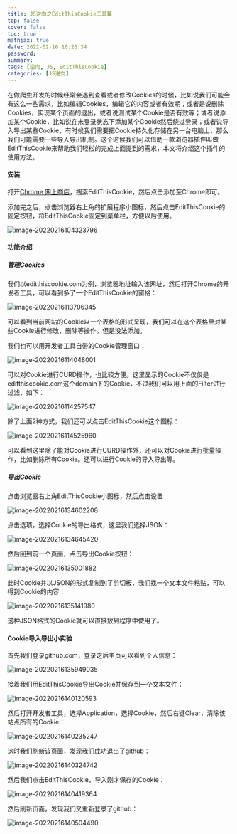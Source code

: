 ```yaml
---
title: JS逆向之EditThisCookie工具篇
top: false
cover: false
toc: true
mathjax: true
date: 2022-02-16 10:26:34
password:
summary:
tags: [逆向, JS, EditThisCookie]
categories: [JS逆向]
---
```




在做爬虫开发的时候经常会遇到查看或者修改Cookies的时候，比如说我们可能会有这么一些需求，比如编辑Cookies，编辑它的内容或者有效期；或者是说删除Cookies，实现某个页面的退出，或者说测试某个Cookie是否有效等；或者说添加某个Cookie，比如说在未登录状态下添加某个Cookie然后绕过登录；或者说导入导出某些Cookie，有时候我们需要把Cookie持久化存储在另一台电脑上，那么我们可能需要一些导入导出机制。这个时候我们可以借助一款浏览器插件叫做EditThisCookie来帮助我们轻松的完成上面提到的需求，本文将介绍这个插件的使用方法。



#### 安装

打开[Chrome 网上商店](https://chrome.google.com/webstore/category/extensions?hl=zh-CN)，搜索EditThisCookie，然后点击添加至Chrome即可。

添加完之后，点击浏览器右上角的扩展程序小图标，然后点击EditThisCookie的固定按钮，将EditThisCookie固定到菜单栏，方便以后使用。

![image-20220216104323796](http://img.heshipeng.com/202202161043581.png?watermark/2/text/5YWz5rOo5b6u5L-h5YWs5LyX5Y-377ya6YCG5ZCR5LiA5q2l5q2l/font/5a6L5L2T/fontsize/300)



#### 功能介绍

##### 管理Cookies

我们以editthiscookie.com为例，浏览器地址输入该网址，然后打开Chrome的开发者工具，可以看到多了一个EditThisCookie的窗格：

![image-20220216113706345](http://img.heshipeng.com/202202161137466.png?watermark/2/text/5YWz5rOo5b6u5L-h5YWs5LyX5Y-377ya6YCG5ZCR5LiA5q2l5q2l/font/5a6L5L2T/fontsize/300)

可以看到当前网站的Cookie以一个表格的形式呈现，我们可以在这个表格里对某些Cookie进行修改，删除等操作。但是没法添加。



我们也可以用开发者工具自带的Cookie管理窗口：

![image-20220216114048001](http://img.heshipeng.com/202202161140028.png?watermark/2/text/5YWz5rOo5b6u5L-h5YWs5LyX5Y-377ya6YCG5ZCR5LiA5q2l5q2l/font/5a6L5L2T/fontsize/300)

可以对Cookie进行CURD操作，也比较方便。这里显示的Cookie不仅仅是editthiscookie.com这个domain下的Cookie，不过我们可以用上面的Filter进行过滤，如下：

![image-20220216114257547](http://img.heshipeng.com/202202161142574.png?watermark/2/text/5YWz5rOo5b6u5L-h5YWs5LyX5Y-377ya6YCG5ZCR5LiA5q2l5q2l/font/5a6L5L2T/fontsize/300)



除了上面2种方式，我们还可以点击EditThisCookie这个图标：

![image-20220216114525960](http://img.heshipeng.com/202202161145990.png?watermark/2/text/5YWz5rOo5b6u5L-h5YWs5LyX5Y-377ya6YCG5ZCR5LiA5q2l5q2l/font/5a6L5L2T/fontsize/300)

可以看到这里除了能对Cookie进行CURD操作外，还可以对Cookie进行批量操作，比如删除所有Cookie。还可以进行Cookie的导入导出等。



##### 导出Cookie

点击浏览器右上角EditThisCookie小图标，然后点击设置

![image-20220216134602208](http://img.heshipeng.com/202202161346254.png?watermark/2/text/5YWz5rOo5b6u5L-h5YWs5LyX5Y-377ya6YCG5ZCR5LiA5q2l5q2l/font/5a6L5L2T/fontsize/300)

点击选项，选择Cookie的导出格式，这里我们选择JSON：

![image-20220216134645420](http://img.heshipeng.com/202202161346304.png?watermark/2/text/5YWz5rOo5b6u5L-h5YWs5LyX5Y-377ya6YCG5ZCR5LiA5q2l5q2l/font/5a6L5L2T/fontsize/300)

然后回到前一个页面，点击导出Cookie按钮：

![image-20220216135001882](http://img.heshipeng.com/202202161350923.png?watermark/2/text/5YWz5rOo5b6u5L-h5YWs5LyX5Y-377ya6YCG5ZCR5LiA5q2l5q2l/font/5a6L5L2T/fontsize/300)

此时Cookie并以JSON的形式复制到了剪切板，我们找一个文本文件粘贴，可以得到Cookie的内容：

![image-20220216135141980](http://img.heshipeng.com/202202161351394.png?watermark/2/text/5YWz5rOo5b6u5L-h5YWs5LyX5Y-377ya6YCG5ZCR5LiA5q2l5q2l/font/5a6L5L2T/fontsize/300)

这种JSON格式的Cookie就可以直接放到程序中使用了。



#### Cookie导入导出小实验

首先我们登录github.com，登录之后主页可以看到个人信息：

![image-20220216135949035](http://img.heshipeng.com/202202161359075.png?watermark/2/text/5YWz5rOo5b6u5L-h5YWs5LyX5Y-377ya6YCG5ZCR5LiA5q2l5q2l/font/5a6L5L2T/fontsize/300)

接着我们用EditThisCookie导出Cookie并保存到一个文本文件：

![image-20220216140120593](http://img.heshipeng.com/202202161401623.png?watermark/2/text/5YWz5rOo5b6u5L-h5YWs5LyX5Y-377ya6YCG5ZCR5LiA5q2l5q2l/font/5a6L5L2T/fontsize/300)

然后打开开发者工具，选择Application，选择Cookie，然后右键Clear，清除该站点所有的Cookie：

![image-20220216140235247](http://img.heshipeng.com/202202161402640.png?watermark/2/text/5YWz5rOo5b6u5L-h5YWs5LyX5Y-377ya6YCG5ZCR5LiA5q2l5q2l/font/5a6L5L2T/fontsize/300)

这时我们刷新该页面，发现我们成功退出了github：

![image-20220216140324742](http://img.heshipeng.com/202202161403657.png?watermark/2/text/5YWz5rOo5b6u5L-h5YWs5LyX5Y-377ya6YCG5ZCR5LiA5q2l5q2l/font/5a6L5L2T/fontsize/300)

然后我们点击EditThisCookie，导入刚才保存的Cookie：

![image-20220216140419364](http://img.heshipeng.com/202202161404572.png?watermark/2/text/5YWz5rOo5b6u5L-h5YWs5LyX5Y-377ya6YCG5ZCR5LiA5q2l5q2l/font/5a6L5L2T/fontsize/300)

然后刷新页面，发现我们又重新登录了github：

![image-20220216140504490](http://img.heshipeng.com/202202161405794.png?watermark/2/text/5YWz5rOo5b6u5L-h5YWs5LyX5Y-377ya6YCG5ZCR5LiA5q2l5q2l/font/5a6L5L2T/fontsize/300)
